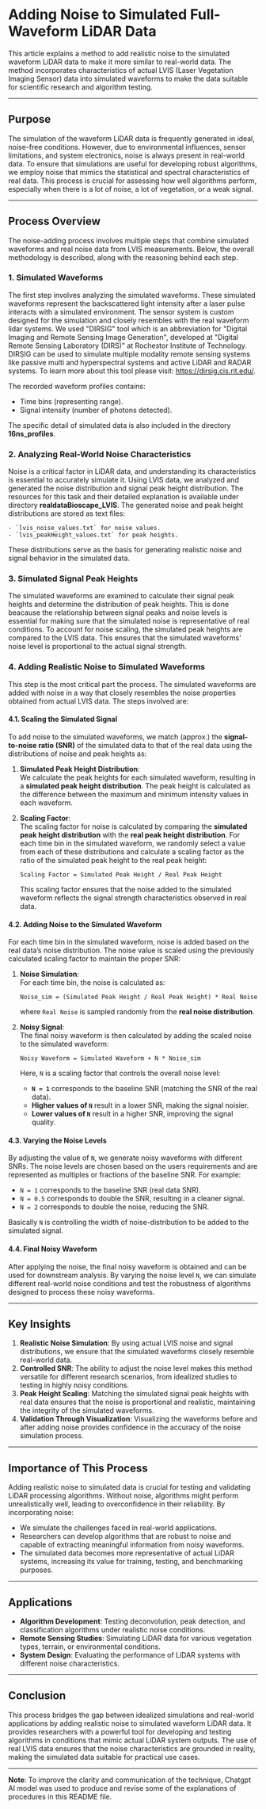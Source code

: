 # Adding Noise to Simulated Full-Waveform LiDAR Data

This article explains a method to add realistic noise to the simulated waveform LiDAR data to make it more similar to real-world data. The method incorporates characteristics of actual LVIS (Laser Vegetation Imaging Sensor) data into simulated waveforms to make the data suitable for scientific research and algorithm testing.

---

## Purpose

The simulation of the waveform LiDAR data is frequently generated in ideal, noise-free conditions. However, due to environmental influences, sensor limitations, and system electronics, noise is always present in real-world data. To ensure that simulations are useful for developing robust algorithms, we employ noise that mimics the statistical and spectral characteristics of real data. This process is crucial for assessing how well algorithms perform, especially when there is a lot of noise, a lot of vegetation, or a weak signal.

---

## Process Overview

The noise-adding process involves multiple steps that combine simulated waveforms and real noise data from LVIS measurements. Below, the overall methodology is described, along with the reasoning behind each step.

### 1. **Simulated Waveforms**

The first step involves analyzing the simulated waveforms. These simulated waveforms represent the backscattered light intensity after a laser pulse interacts with a simulated environment. The sensor system is custom designed for the simulation and closely resembles with the real waveform lidar systems. We used "DIRSIG" tool which is an abbreviation for "Digital Imaging and Remote Sensing Image Generation", developed at "Digital Remote Sensing Laboratory (DIRS)" at Rochestor Institute of Technology. DIRSIG can be used to simulate multiple modality remote sensing systems like passive multi and hyperspectral systems and active LiDAR and RADAR systems. To learn more about this tool please visit: https://dirsig.cis.rit.edu/. 

The recorded waveform profiles contains:

- Time bins (representing range).
- Signal intensity (number of photons detected).

The specific detail of simulated data is also included in the directory **16ns_profiles**.

### 2. **Analyzing Real-World Noise Characteristics**

Noise is a critical factor in LiDAR data, and understanding its characteristics is essential to accurately simulate it. Using LVIS data, we analyzed and generated the noise distribution and signal peak height distribution. The resources for this task and their detailed explanation is available under directory
**realdataBioscape_LVIS**. The generated noise and peak height distributions are stored as text files: 

    - `lvis_noise_values.txt` for noise values.
    - `lvis_peakHeight_values.txt` for peak heights.

These distributions serve as the basis for generating realistic noise and signal behavior in the simulated data.

### 3. **Simulated Signal Peak Heights**

The simulated waveforms are examined to calculate their signal peak heights and determine the distribution of peak heights. This is done beacause the relationship between signal peaks and noise levels is essential for making sure that the simulated noise is representative of real conditions. To account for noise scaling, the simulated peak heights are compared to the LVIS data. This ensures that the simulated waveforms' noise level is proportional to the actual signal strength.

### 4. **Adding Realistic Noise to Simulated Waveforms**

This step is the most critical part the process. The simulated waveforms are added with noise in a way that closely resembles the noise properties obtained from actual LVIS data. The steps involved are:

#### 4.1. Scaling the Simulated Signal

To add noise to the simulated waveforms, we match (approx.) the **signal-to-noise ratio (SNR)** of the simulated data to that of the real data using the distributions of noise and peak heights as:

1. **Simulated Peak Height Distribution**:  
   We calculate the peak heights for each simulated waveform, resulting in a **simulated peak height distribution**. The peak height is calculated as the difference between the maximum and minimum intensity values in each waveform.

2. **Scaling Factor**:  
   The scaling factor for noise is calculated by comparing the **simulated peak height distribution** with the **real peak height distribution**. For each time bin in the simulated waveform, we randomly select a value from each of these distributions and calculate a scaling factor as the ratio of the simulated peak height to the real peak height:
   
   `Scaling Factor = Simulated Peak Height / Real Peak Height`

   This scaling factor ensures that the noise added to the simulated waveform reflects the signal strength characteristics observed in real data.

#### 4.2. Adding Noise to the Simulated Waveform

For each time bin in the simulated waveform, noise is added based on the real data’s noise distribution. The noise value is scaled using the previously calculated scaling factor to maintain the proper SNR:

1. **Noise Simulation**:  
   For each time bin, the noise is calculated as:

   `Noise_sim = (Simulated Peak Height / Real Peak Height) * Real Noise`

   where `Real Noise` is sampled randomly from the **real noise distribution**.

2. **Noisy Signal**:  
   The final noisy waveform is then calculated by adding the scaled noise to the simulated waveform:

   `Noisy Waveform = Simulated Waveform + N * Noise_sim`

   Here, `N` is a scaling factor that controls the overall noise level:

   - **`N = 1`** corresponds to the baseline SNR (matching the SNR of the real data).
   - **Higher values of `N`** result in a lower SNR, making the signal noisier.
   - **Lower values of `N`** result in a higher SNR, improving the signal quality.

#### 4.3. Varying the Noise Levels

By adjusting the value of `N`, we generate noisy waveforms with different SNRs. The noise levels are chosen based on the users requirements and are represented as multiples or fractions of the baseline SNR. For example:

- `N = 1` corresponds to the baseline SNR (real data SNR).
- `N = 0.5` corresponds to double the SNR, resulting in a cleaner signal.
- `N = 2` corresponds to double the noise, reducing the SNR.

Basically `N` is controlling the width of noise-distribution to be added to the simulated signal.

#### 4.4. Final Noisy Waveform

After applying the noise, the final noisy waveform is obtained and can be used for downstream analysis. By varying the noise level `N`, we can simulate different real-world noise conditions and test the robustness of algorithms designed to process these noisy waveforms.

---

## Key Insights

1. **Realistic Noise Simulation**: By using actual LVIS noise and signal distributions, we ensure that the simulated waveforms closely resemble real-world data.
2. **Controlled SNR**: The ability to adjust the noise level makes this method versatile for different research scenarios, from idealized studies to testing in highly noisy conditions.
3. **Peak Height Scaling**: Matching the simulated signal peak heights with real data ensures that the noise is proportional and realistic, maintaining the integrity of the simulated waveforms.
4. **Validation Through Visualization**: Visualizing the waveforms before and after adding noise provides confidence in the accuracy of the noise simulation process.

---

## Importance of This Process

Adding realistic noise to simulated data is crucial for testing and validating LiDAR processing algorithms. Without noise, algorithms might perform unrealistically well, leading to overconfidence in their reliability. By incorporating noise:
- We simulate the challenges faced in real-world applications.
- Researchers can develop algorithms that are robust to noise and capable of extracting meaningful information from noisy waveforms.
- The simulated data becomes more representative of actual LiDAR systems, increasing its value for training, testing, and benchmarking purposes.

---

## Applications
- **Algorithm Development**: Testing deconvolution, peak detection, and classification algorithms under realistic noise conditions.
- **Remote Sensing Studies**: Simulating LiDAR data for various vegetation types, terrain, or environmental conditions.
- **System Design**: Evaluating the performance of LiDAR systems with different noise characteristics.

---

## Conclusion

This process bridges the gap between idealized simulations and real-world applications by adding realistic noise to simulated waveform LiDAR data. It provides researchers with a powerful tool for developing and testing algorithms in conditions that mimic actual LiDAR system outputs. The use of real LVIS data ensures that the noise characteristics are grounded in reality, making the simulated data suitable for practical use cases.

---

**Note**: To improve the clarity and communication of the technique, Chatgpt AI model was used to produce and revise some of the explanations of procedures in this README file.
